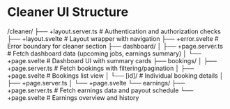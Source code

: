 # Cleaner UI Structure

/cleaner/
  ├── +layout.server.ts      # Authentication and authorization checks
  ├── +layout.svelte         # Layout wrapper with navigation
  ├── +error.svelte          # Error boundary for cleaner section
  ├── dashboard/
  │   ├── +page.server.ts    # Fetch dashboard data (upcoming jobs, earnings summary)
  │   └── +page.svelte       # Dashboard UI with summary cards
  ├── bookings/
  │   ├── +page.server.ts    # Fetch bookings with filtering/pagination
  │   ├── +page.svelte       # Bookings list view
  │   └── [id]/              # Individual booking details
  │       ├── +page.server.ts
  │       └── +page.svelte
  └── earnings/
      ├── +page.server.ts    # Fetch earnings data and payout schedule
      └── +page.svelte       # Earnings overview and history
